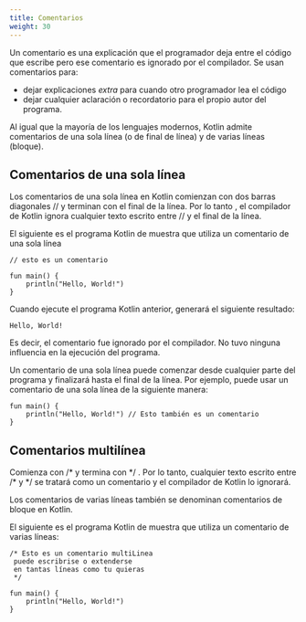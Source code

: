 ```yaml
---
title: Comentarios
weight: 30
---
```


Un comentario es una explicación que el programador deja entre el código que escribe pero ese comentario es ignorado por el compilador.  Se usan comentarios para:
-  dejar explicaciones *extra* para cuando otro programador lea el código
-  dejar cualquier aclaración o recordatorio para el propio autor del programa. 

Al igual que la mayoría de los lenguajes modernos, Kotlin admite comentarios de una sola línea (o de final de línea) y de varias líneas (bloque). 

## Comentarios de una sola línea 
Los comentarios de una sola línea en Kotlin comienzan con dos barras diagonales // y terminan con el final de la línea. Por lo tanto , el compilador de Kotlin ignora cualquier texto escrito entre // y el final de la línea.

El siguiente es el programa Kotlin de muestra que utiliza un comentario de una sola línea
~~~
// esto es un comentario

fun main() {
    println("Hello, World!")
}
~~~ 
Cuando ejecute el programa Kotlin anterior, generará el siguiente resultado:
~~~
Hello, World!
~~~
Es decir, el comentario fue ignorado por el compilador. No tuvo ninguna influencia en la ejecución del programa.

Un comentario de una sola línea puede comenzar desde cualquier parte del programa y finalizará hasta el final de la línea. Por ejemplo, puede usar un comentario de una sola línea de la siguiente manera:
~~~
fun main() {
    println("Hello, World!") // Esto también es un comentario
}
~~~
## Comentarios multilínea
Comienza con /\* y termina con \*/ . Por lo tanto, cualquier texto escrito entre /\* y \*/ se tratará como un comentario y el compilador de Kotlin lo ignorará.

Los comentarios de varias líneas también se denominan comentarios de bloque en Kotlin.

El siguiente es el programa Kotlin de muestra que utiliza un comentario de varias líneas:
~~~
/* Esto es un comentario multiLinea
 puede escribrise o extenderse
 en tantas líneas como tu quieras
 */

fun main() {
    println("Hello, World!")
}
~~~